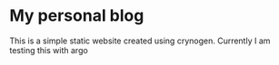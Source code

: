 # My personal blog

This is a simple static website created using crynogen. Currently I am testing this with argo
